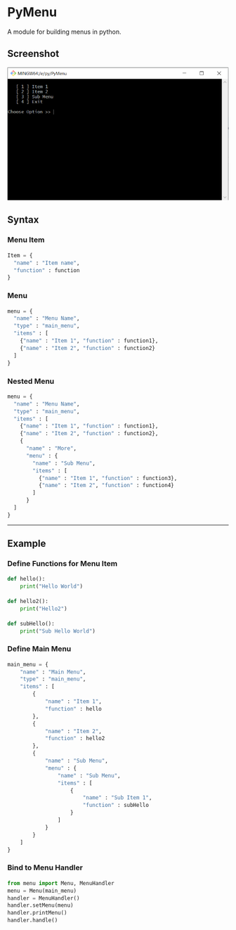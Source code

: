 # PyMenu
A module for building menus in python.

## Screenshot
![screenshot](/screenshot/snap1.png?raw=true "PyMenu Snap")

## Syntax
### Menu Item
```python
Item = {
  "name" : "Item name",
  "function" : function
}
```
### Menu
```python
menu = {
  "name" : "Menu Name",
  "type" : "main_menu",
  "items" : [
    {"name" : "Item 1", "function" : function1},
    {"name" : "Item 2", "function" : function2}
  ]
}
```
### Nested Menu
```python
menu = {
  "name" : "Menu Name",
  "type" : "main_menu",
  "items" : [
    {"name" : "Item 1", "function" : function1},
    {"name" : "Item 2", "function" : function2},
    {
      "name" : "More",
      "menu" : {
        "name" : "Sub Menu",
        "items" : [
          {"name" : "Item 1", "function" : function3},
          {"name" : "Item 2", "function" : function4}
        ]
      }
  ]
}
```
---
## Example

### Define Functions for Menu Item
```python
def hello():
    print("Hello World")
    
def hello2():
    print("Hello2")
    
def subHello():
    print("Sub Hello World")
```
### Define Main Menu
```python
main_menu = {
    "name" : "Main Menu",
    "type" : "main_menu",
    "items" : [
        {
            "name" : "Item 1",
            "function" : hello
        },
        {
            "name" : "Item 2",
            "function" : hello2
        },
        {
            "name" : "Sub Menu",
            "menu" : {
                "name" : "Sub Menu",
                "items" : [
                    {
                        "name" : "Sub Item 1",
                        "function" : subHello
                    }
                ]
            }
        }
    ]
}
```
### Bind to Menu Handler
```python
from menu import Menu, MenuHandler
menu = Menu(main_menu)
handler = MenuHandler()
handler.setMenu(menu)
handler.printMenu()
handler.handle()
```
